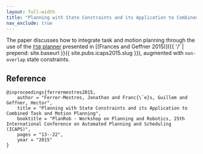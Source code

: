 ```yaml
---
layout: full-width
title: "Planning with State Constraints and its Application to Combined Task and Motion Planning (PlanRob 2015)"
nav_exclude: true
---
```



The paper discusses how to integrate task and motion planning through the use of the [`FS0` planner](https://bitbucket.org/gfrances/fs0) presented in
[(Frances and Geffner 2015)]({{ '/' | prepend: site.baseurl }}{{ site.pubs.icaps2015.slug }}), augmented with `non-overlap` state constraints.


## Reference

	@inproceedings{ferrermestres2015,
		author = "Ferrer-Mestres, Jonathan and Franc{\`e}s, Guillem and Geffner, Hector",
		title = "Planning with State Constraints and its Application to Combined Task and Motion Planning",
		booktitle = "PlanRob - Workshop on Planning and Robotics, 25th International Conference on Automated Planning and Scheduling (ICAPS)",
		pages = "13--22",
		year = "2015"
	}

